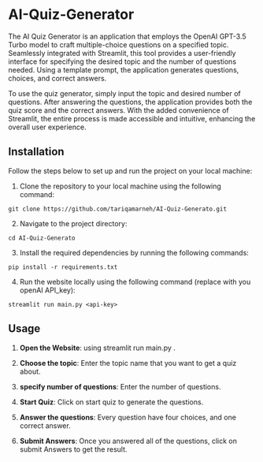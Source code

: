 # AI-Quiz-Generator
The AI Quiz Generator is an application that employs the OpenAI GPT-3.5 Turbo model to craft multiple-choice questions on a specified topic. Seamlessly integrated with Streamlit, this tool provides a user-friendly interface for specifying the desired topic and the number of questions needed. Using a template prompt, the application generates questions, choices, and correct answers.

To use the quiz generator, simply input the topic and desired number of questions. After answering the questions, the application provides both the quiz score and the correct answers. With the added convenience of Streamlit, the entire process is made accessible and intuitive, enhancing the overall user experience.

## Installation

Follow the steps below to set up and run the project on your local machine:
1. Clone the repository to your local machine using the following command:
```
git clone https://github.com/tariqamarneh/AI-Quiz-Generato.git
```
2. Navigate to the project directory:
```
cd AI-Quiz-Generato
```
3. Install the required dependencies by running the following commands:
```
pip install -r requirements.txt
```
4. Run the website locally using the following command (replace <api-key> with you openAI API_key):
```
streamlit run main.py <api-key>
```

## Usage
1. **Open the Website**: using streamlit run main.py <api-key>.

2. **Choose the topic**: Enter the topic name that you want to get a quiz about.

3. **specify number of questions**: Enter the number of questions.

4. **Start Quiz**: Click on start quiz to generate the questions.

5. **Answer the questions**: Every question have four choices, and one correct answer.

6. **Submit Answers**: Once you answered all of the questions, click on submit  Answers to get the result.
